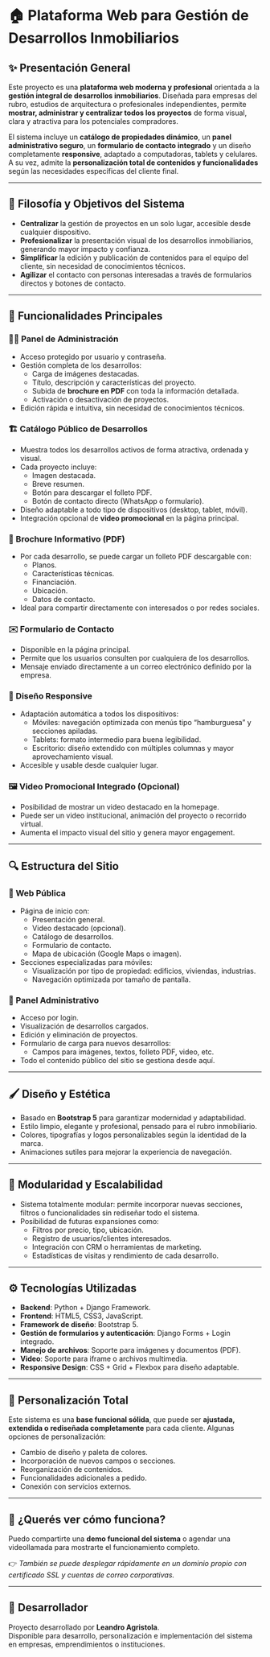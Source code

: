 # 🏠 Plataforma Web para Gestión de Desarrollos Inmobiliarios

## ✨ Presentación General

Este proyecto es una **plataforma web moderna y profesional** orientada a la **gestión integral de desarrollos inmobiliarios**. Diseñada para empresas del rubro, estudios de arquitectura o profesionales independientes, permite **mostrar, administrar y centralizar todos los proyectos** de forma visual, clara y atractiva para los potenciales compradores.

El sistema incluye un **catálogo de propiedades dinámico**, un **panel administrativo seguro**, un **formulario de contacto integrado** y un diseño completamente **responsive**, adaptado a computadoras, tablets y celulares. A su vez, admite la **personalización total de contenidos y funcionalidades** según las necesidades específicas del cliente final.

---

## 🔧 Filosofía y Objetivos del Sistema

- **Centralizar** la gestión de proyectos en un solo lugar, accesible desde cualquier dispositivo.
- **Profesionalizar** la presentación visual de los desarrollos inmobiliarios, generando mayor impacto y confianza.
- **Simplificar** la edición y publicación de contenidos para el equipo del cliente, sin necesidad de conocimientos técnicos.
- **Agilizar** el contacto con personas interesadas a través de formularios directos y botones de contacto.

---

## 🧠 Funcionalidades Principales

### 🧑‍💼 Panel de Administración
- Acceso protegido por usuario y contraseña.
- Gestión completa de los desarrollos:
  - Carga de imágenes destacadas.
  - Título, descripción y características del proyecto.
  - Subida de **brochure en PDF** con toda la información detallada.
  - Activación o desactivación de proyectos.
- Edición rápida e intuitiva, sin necesidad de conocimientos técnicos.

### 🏗️ Catálogo Público de Desarrollos
- Muestra todos los desarrollos activos de forma atractiva, ordenada y visual.
- Cada proyecto incluye:
  - Imagen destacada.
  - Breve resumen.
  - Botón para descargar el folleto PDF.
  - Botón de contacto directo (WhatsApp o formulario).
- Diseño adaptable a todo tipo de dispositivos (desktop, tablet, móvil).
- Integración opcional de **video promocional** en la página principal.

### 📄 Brochure Informativo (PDF)
- Por cada desarrollo, se puede cargar un folleto PDF descargable con:
  - Planos.
  - Características técnicas.
  - Financiación.
  - Ubicación.
  - Datos de contacto.
- Ideal para compartir directamente con interesados o por redes sociales.

### ✉️ Formulario de Contacto
- Disponible en la página principal.
- Permite que los usuarios consulten por cualquiera de los desarrollos.
- Mensaje enviado directamente a un correo electrónico definido por la empresa.

### 📱 Diseño Responsive
- Adaptación automática a todos los dispositivos:
  - Móviles: navegación optimizada con menús tipo “hamburguesa” y secciones apiladas.
  - Tablets: formato intermedio para buena legibilidad.
  - Escritorio: diseño extendido con múltiples columnas y mayor aprovechamiento visual.
- Accesible y usable desde cualquier lugar.

### 🖼️ Video Promocional Integrado (Opcional)
- Posibilidad de mostrar un video destacado en la homepage.
- Puede ser un video institucional, animación del proyecto o recorrido virtual.
- Aumenta el impacto visual del sitio y genera mayor engagement.

---

## 🔍 Estructura del Sitio

### 📁 Web Pública
- Página de inicio con:
  - Presentación general.
  - Video destacado (opcional).
  - Catálogo de desarrollos.
  - Formulario de contacto.
  - Mapa de ubicación (Google Maps o imagen).
- Secciones especializadas para móviles:
  - Visualización por tipo de propiedad: edificios, viviendas, industrias.
  - Navegación optimizada por tamaño de pantalla.

### 🔐 Panel Administrativo
- Acceso por login.
- Visualización de desarrollos cargados.
- Edición y eliminación de proyectos.
- Formulario de carga para nuevos desarrollos:
  - Campos para imágenes, textos, folleto PDF, video, etc.
- Todo el contenido público del sitio se gestiona desde aquí.

---

## 🖌️ Diseño y Estética

- Basado en **Bootstrap 5** para garantizar modernidad y adaptabilidad.
- Estilo limpio, elegante y profesional, pensado para el rubro inmobiliario.
- Colores, tipografías y logos personalizables según la identidad de la marca.
- Animaciones sutiles para mejorar la experiencia de navegación.

---

## 🧩 Modularidad y Escalabilidad

- Sistema totalmente modular: permite incorporar nuevas secciones, filtros o funcionalidades sin rediseñar todo el sistema.
- Posibilidad de futuras expansiones como:
  - Filtros por precio, tipo, ubicación.
  - Registro de usuarios/clientes interesados.
  - Integración con CRM o herramientas de marketing.
  - Estadísticas de visitas y rendimiento de cada desarrollo.

---

## ⚙️ Tecnologías Utilizadas

- **Backend**: Python + Django Framework.
- **Frontend**: HTML5, CSS3, JavaScript.
- **Framework de diseño**: Bootstrap 5.
- **Gestión de formularios y autenticación**: Django Forms + Login integrado.
- **Manejo de archivos**: Soporte para imágenes y documentos (PDF).
- **Video**: Soporte para iframe o archivos multimedia.
- **Responsive Design**: CSS + Grid + Flexbox para diseño adaptable.

---

## 📢 Personalización Total

Este sistema es una **base funcional sólida**, que puede ser **ajustada, extendida o rediseñada completamente** para cada cliente. Algunas opciones de personalización:

- Cambio de diseño y paleta de colores.
- Incorporación de nuevos campos o secciones.
- Reorganización de contenidos.
- Funcionalidades adicionales a pedido.
- Conexión con servicios externos.

---

## 💬 ¿Querés ver cómo funciona?

Puedo compartirte una **demo funcional del sistema** o agendar una videollamada para mostrarte el funcionamiento completo.

👉 *También se puede desplegar rápidamente en un dominio propio con certificado SSL y cuentas de correo corporativas.*

---

## 👤 Desarrollador

Proyecto desarrollado por **Leandro Agristola**.  
Disponible para desarrollo, personalización e implementación del sistema en empresas, emprendimientos o instituciones.  